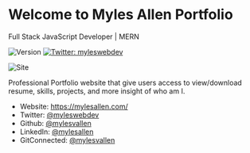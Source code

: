 # Welcome to Myles Allen Portfolio
Full Stack JavaScript Developer | MERN
<br/>
<p>
  <img alt="Version" src="https://img.shields.io/badge/version-1.0-blue.svg?cacheSeconds=2592000" />
  <a href="https://twitter.com/myleswebdev" target="_blank">
    <img alt="Twitter: myleswebdev" src="https://img.shields.io/twitter/follow/myleswebdev.svg?style=social" />
  </a>
</p>

![Site](https://github.com/mylesvallen/mylesvallen.github.io/blob/master/myles-allen-portfolio.png)

Professional Portfolio website that give users access to view/download resume, skills, projects, and more insight of who am I.
<br/>

* Website: https://mylesallen.com/
* Twitter: [@myleswebdev](https://twitter.com/myleswebdev)
* Github: [@mylesvallen](https://github.com/mylesvallen)
* LinkedIn: [@mylesallen](https://linkedin.com/in/mylesallen)
* GitConnected: [@mylesvallen](https://gitconnected.com/mylesvallen/resume)

